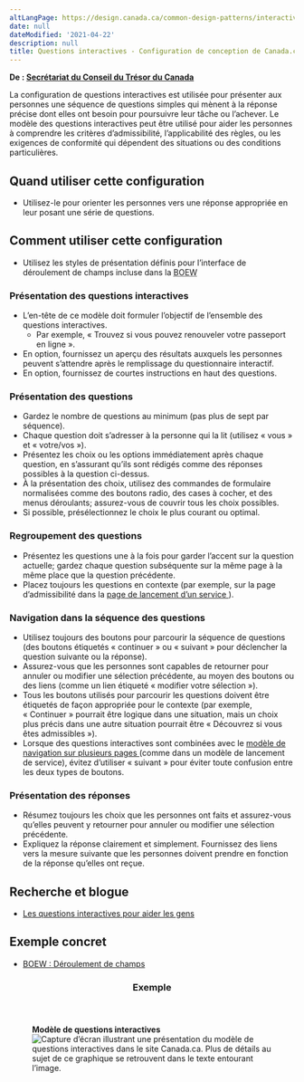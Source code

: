 ```yaml
---
altLangPage: https://design.canada.ca/common-design-patterns/interactive-questions.html
date: null
dateModified: '2021-04-22'
description: null
title: Questions interactives - Configuration de conception de Canada.ca
---
```



<p class="gc-byline">
 <strong>
  De :
  <a href="https://www.canada.ca/fr/secretariat-conseil-tresor.html">
   Secrétariat du Conseil du Trésor du Canada
  </a>
 </strong>
</p>

<section>
 <p>
  La configuration de questions interactives est utilisée pour présenter aux personnes une séquence de questions simples qui mènent à la réponse précise dont elles ont besoin pour poursuivre leur tâche ou l’achever. Le modèle des questions interactives peut être utilisé pour aider les personnes à comprendre les critères d’admissibilité, l’applicabilité des règles, ou les exigences de conformité qui dépendent des situations ou des conditions particulières.
 </p>
 <section>
  <h2>
   Quand utiliser cette configuration
  </h2>
  <ul>
   <li>
    Utilisez-le pour orienter les personnes vers une réponse appropriée en leur posant une série de questions.
   </li>
  </ul>
 </section>
 <section>
  <h2>
   Comment utiliser cette configuration
  </h2>
  <ul>
   <li>
    Utilisez les styles de présentation définis pour l’interface de déroulement de champs incluse dans la
    <abbr title="Boîte à outils de l’expérience Web">
     BOEW
    </abbr>
   </li>
  </ul>
  <section>
   <h3>
    Présentation des questions interactives
   </h3>
   <ul>
    <li>
     L’en-tête de ce modèle doit formuler l’objectif de l’ensemble des questions interactives.
     <ul>
      <li>
       Par exemple, « Trouvez si vous pouvez renouveler votre passeport en ligne ».
      </li>
     </ul>
    </li>
    <li>
     En option, fournissez un aperçu des résultats auxquels les personnes peuvent s’attendre après le remplissage du questionnaire interactif.
    </li>
    <li>
     En option, fournissez de courtes instructions en haut des questions.
    </li>
   </ul>
  </section>
  <section>
   <h3>
    Présentation des questions
   </h3>
   <ul>
    <li>
     Gardez le nombre de questions au minimum (pas plus de sept par séquence).
    </li>
    <li>
     Chaque question doit s’adresser à la personne qui la lit (utilisez « vous » et « votre/vos »).
    </li>
    <li>
     Présentez les choix ou les options immédiatement après chaque question, en s’assurant qu’ils sont rédigés comme des réponses possibles à la question ci-dessus.
    </li>
    <li>
     À la présentation des choix, utilisez des commandes de formulaire normalisées comme des boutons radio, des cases à cocher, et des menus déroulants; assurez-vous de couvrir tous les choix possibles.
    </li>
    <li>
     Si possible, présélectionnez le choix le plus courant ou optimal.
    </li>
   </ul>
  </section>
  <section>
   <h3>
    Regroupement des questions
   </h3>
   <ul>
    <li>
     Présentez les questions une à la fois pour garder l’accent sur la question actuelle; gardez chaque question subséquente sur la même page à la même place que la question précédente.
    </li>
    <li>
     Placez toujours les questions en contexte (par exemple, sur la page d’admissibilité dans la
     <a href="../modeles-recommandes/pages-lancement-service.html">
      page de lancement d’un service
     </a>
     ).
    </li>
   </ul>
  </section>
  <section>
   <h3>
    Navigation dans la séquence des questions
   </h3>
   <ul>
    <li>
     Utilisez toujours des boutons pour parcourir la séquence de questions (des boutons étiquetés « continuer » ou « suivant » pour déclencher la question suivante ou la réponse).
    </li>
    <li>
     Assurez-vous que les personnes sont capables de retourner pour annuler ou modifier une sélection précédente, au moyen des boutons ou des liens (comme un lien étiqueté « modifier votre sélection »).
    </li>
    <li>
     Tous les boutons utilisés pour parcourir les questions doivent être étiquetés de façon appropriée pour le contexte (par exemple, « Continuer » pourrait être logique dans une situation, mais un choix plus précis dans une autre situation pourrait être « Découvrez si vous êtes admissibles »).
    </li>
    <li>
     Lorsque des questions interactives sont combinées avec le
     <a href="../configurations-conception-communes/navigation-plusieurs-pages.html">
      modèle de navigation sur plusieurs pages
     </a>
     (comme dans un modèle de lancement de service), évitez d’utiliser « suivant » pour éviter toute confusion entre les deux types de boutons.
    </li>
   </ul>
  </section>
  <section>
   <h3>
    Présentation des réponses
   </h3>
   <ul>
    <li>
     Résumez toujours les choix que les personnes ont faits et assurez-vous qu’elles peuvent y retourner pour annuler ou modifier une sélection précédente.
    </li>
    <li>
     Expliquez la réponse clairement et simplement. Fournissez des liens vers la mesure suivante que les personnes doivent prendre en fonction de la réponse qu’elles ont reçue.
    </li>
   </ul>
  </section>
 </section>
 <h2 id="recherche">
  Recherche et blogue
 </h2>
 <ul>
  <li>
   <a href="https://blogue.canada.ca/2021/04/08/utilisation-de-questions-interactives.html">
    Les questions interactives pour aider les gens
   </a>
  </li>
 </ul>
 <section>
  <h2>
   Exemple concret
  </h2>
  <ul>
   <li>
    <a href="http://wet-boew.github.io/themes-dist/GCWeb/demos/fieldflow/fieldflow-fr.html">
     BOEW : Déroulement de champs
    </a>
   </li>
  </ul>
 </section>
 <section>
  <section class="panel panel-primary">
   <header class="panel-heading">
    <h3 class="panel-title">
     Exemple
    </h3>
   </header>
   <div class="panel-body">
    <figure class="mrgn-bttm-sm">
     <figcaption class="text-center">
      <b>
       Modèle de questions interactives
      </b>
     </figcaption>
     <img alt="Capture d’écran illustrant une présentation du modèle de questions interactives dans le site Canada.ca. Plus de détails au sujet de ce graphique se retrouvent dans le texte entourant l’image." class="img-responsive center-block" src="https://www.canada.ca/content/dam/tbs-sct/images/government-communications/canada-content-style-guide/interactive-questions-pattern-fra.jpg"/>
    </figure>
   </div>
  </section>
 </section>
</section>




